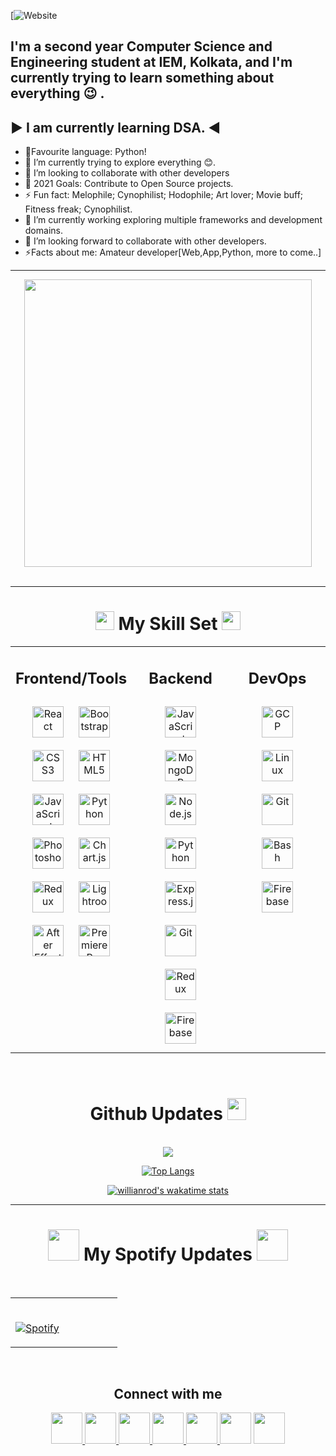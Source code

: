 



[![Website](https://)

## I'm a second year Computer Science and Engineering student at IEM, Kolkata, and I'm currently trying to learn something about everything 😉 .

## ▶ I am currently learning DSA. ◀

- 🔭Favourite language: Python!
- 🌱 I’m currently trying to explore everything 😊.
- 👯 I’m looking to collaborate with other developers
- 🥅 2021 Goals: Contribute to Open Source projects.
- ⚡ Fun fact: Melophile; Cynophilist; Hodophile; Art lover; Movie buff; Fitness freak; Cynophilist.
- 🔭 I’m currently working exploring multiple frameworks and development domains.
- 🚀 I’m looking forward to collaborate with other developers.
- ⚡Facts about me: Amateur developer[Web,App,Python, more to come..]


---
<div align="center">
<a href="https://drive.google.com/file/d/1yjVkJy7Ac5OdQ7HkYOkwAlGA8PTPiLk1/view?usp=sharing"> <img src="https://media.giphy.com/media/Sqlj82Xy4eZKSU9iVM/giphy.gif" width="460px" height="460px" target="_blank"></a>
</div>
<br />

---
 <div align="center">
 <h1> <b> <img src="https://media.giphy.com/media/2Ygy0khwewLgMSYM0t/giphy.gif" height="30px" width-"30px"> My Skill Set
 <img src="https://media.giphy.com/media/2Ygy0khwewLgMSYM0t/giphy.gif" height="30px" width-"30px"> </b> </h1>
  <div>
<table><tr>
 <td valign="top" width="33%">
 
<div align="center">
 <h2> <b> Frontend/Tools </b> </h2>
 </div>
<div align="center">  
<img style="margin: 10px" src="https://profilinator.rishav.dev/skills-assets/react-original-wordmark.svg" alt="React" height="50" />  
<img style="margin: 10px" src="https://profilinator.rishav.dev/skills-assets/bootstrap-plain.svg" alt="Bootstrap" height="50" />  
<img style="margin: 10px" src="https://profilinator.rishav.dev/skills-assets/css3-original-wordmark.svg" alt="CSS3" height="50" />  
<img style="margin: 10px" src="https://profilinator.rishav.dev/skills-assets/html5-original-wordmark.svg" alt="HTML5" height="50" />  
<img style="margin: 10px" src="https://profilinator.rishav.dev/skills-assets/javascript-original.svg" alt="JavaScript" height="50" />  
<img style="margin: 10px" src="https://profilinator.rishav.dev/skills-assets/python-original.svg" alt="Python" height="50" />  
<img style="margin: 10px" src="https://profilinator.rishav.dev/skills-assets/photoshop-plain.svg" alt="Photoshop" height="50" />  
<img style="margin: 10px" src="https://profilinator.rishav.dev/skills-assets/logo-title.svg" alt="Chart.js" height="50" />  
<img style="margin: 10px" src="https://profilinator.rishav.dev/skills-assets/redux-original.svg" alt="Redux" height="50" />    
<img style="margin: 10px" src="https://profilinator.rishav.dev/skills-assets/lightroom.png" alt="Lightroom" height="50" />  
<img style="margin: 10px" src="https://profilinator.rishav.dev/skills-assets/aftereffects.png" alt="After Effects" height="50" />  
<img style="margin: 10px" src="https://profilinator.rishav.dev/skills-assets/adobepremierepro.png" alt="Premiere Pro" height="50" />  
</div></td><td valign="top" width="33%">

<div align="center">
 <h2> <b>Backend</b> </h2>
 </div>
<div align="center">  
<div align="center">  
<img style="margin: 10px" src="https://profilinator.rishav.dev/skills-assets/javascript-original.svg" alt="JavaScript" height="50" />  
<img style="margin: 10px" src="https://profilinator.rishav.dev/skills-assets/mongodb-original-wordmark.svg" alt="MongoDB" height="50" />  
<img style="margin: 10px" src="https://profilinator.rishav.dev/skills-assets/nodejs-original-wordmark.svg" alt="Node.js" height="50" />  
<img style="margin: 10px" src="https://profilinator.rishav.dev/skills-assets/python-original.svg" alt="Python" height="50" />  
<img style="margin: 10px" src="https://profilinator.rishav.dev/skills-assets/express-original-wordmark.svg" alt="Express.js" height="50" />  
<img style="margin: 10px" src="https://profilinator.rishav.dev/skills-assets/git-scm-icon.svg" alt="Git" height="50" />  
<img style="margin: 10px" src="https://profilinator.rishav.dev/skills-assets/redux-original.svg" alt="Redux" height="50" />  
<img style="margin: 10px" src="https://profilinator.rishav.dev/skills-assets/firebase.png" alt="Firebase" height="50" />  
</div></td><td valign="top" width="33%">

<div align="center">
 <h2> <b> DevOps </b> </h2>
 </div>
<div align="center">  

<img style="margin: 10px" src="https://profilinator.rishav.dev/skills-assets/google_cloud-icon.svg" alt="GCP" height="50" />  
<img style="margin: 10px" src="https://profilinator.rishav.dev/skills-assets/linux-original.svg" alt="Linux" height="50" />  
<img style="margin: 10px" src="https://profilinator.rishav.dev/skills-assets/git-scm-icon.svg" alt="Git" height="50" />  
<img style="margin: 10px" src="https://profilinator.rishav.dev/skills-assets/gnu_bash-icon.svg" alt="Bash" height="50" />  
<img style="margin: 10px" src="https://profilinator.rishav.dev/skills-assets/firebase.png" alt="Firebase" height="50" />  
</div></td></tr></table>  

<br/>  









<h1> <b>Github Updates <img src="https://media.giphy.com/media/cj87CxfRtrUifF3Ryk/giphy.gif" width="30px" height="35px"></b> </h1>
 



<br />


<!-- stats A++ -->


<img src="https://github-readme-stats-mu-dusky.vercel.app/api?username=DebarghyaDatta&show_icons=true&theme=highcontrast&count_private=true&include_all_commits=true" />

<!--NEW top lang
<a href="https://github.com/DebarghyaDatta/DebarghyaDatta">
  <img align="center" src="https://github-readme-stats-mu-dusky.vercel.app/api/top-langs/?username=DebarghyaDatta&title_color=ffffff&text_color=c9cacc&icon_color=2bbc8a&bg_color=1d1f21" />
</a>-->


<!--<a href="https://gitstats.me/DebarghyaDatta">
  <img align="center" src="https://github-readme-stats-mu-dusky.vercel.app/api/top-langs/?username=DebarghyaDatta&layout=compact&langs_count=8&theme=great-gatsby&line_height=27" />
</a>
-->




<br>

 [![Top Langs](https://github-readme-stats-mu-dusky.vercel.app/api/top-langs/?username=DebarghyaDatta&layout=compact&langs_count=8&theme=great-gatsby)](https://gitstats.me/DebarghyaDatta) 




[![willianrod's wakatime stats](https://github-readme-stats.vercel.app/api/wakatime?username=DebarghyaDatta&theme=chartreuse-dark)](https://wakatime.com/@DDatta)






<!--<img align="left" src="https://wakatime.com/share/@DDatta/a546c838-8700-4647-82cc-20c9d5b32e4f.svg" height="300">
<img  src="https://wakatime.com/share/@DDatta/e416327c-3c38-4385-a76a-07ed1fee6be9.svg" height="300">-->
<hr>


<div align="center">

<h1> <b>  <img src="https://media.giphy.com/media/WtbU2qnifsVsPhH5Yp/giphy.gif" width="50px" height="50px">  My Spotify Updates 
  <img src="https://media.giphy.com/media/WtbU2qnifsVsPhH5Yp/giphy.gif" width="50px" height="50px"> </b> </h1>
 </div>
<br>

 <table width="100%"> 
  <tr>
  <td width="50%">

&nbsp; <br> [![Spotify](https://novatorem-eta-seven.vercel.app/api/spotify)](https://open.spotify.com/user/31d5zdog7xqzi5yfop32psa3infa)

  </td>
  <td width="50%">

<br>

  </table>

<br>

## Connect with me

<div align="center">

  <a href="https://twitter.com/" target="_blank" >
  <img width="50px" src="https://cdn.jsdelivr.net/npm/simple-icons@v3/icons/twitter.svg" />
</a> 
  <a href="https://www.linkedin.com/in/debarghya-datta-383b341a5/" target="_blank" >
  <img width="50px" src="https://cdn.jsdelivr.net/npm/simple-icons@v3/icons/linkedin.svg" />
</a> 
  <a href="https://www.facebook.com/" target="_blank">
  <img  width="50px" src="https://cdn.jsdelivr.net/npm/simple-icons@v3/icons/facebook.svg" />
</a>

<a href="https://instagram.com/" target="_blank" >
<img  width="50px" src="https://cdn.jsdelivr.net/npm/simple-icons@v3/icons/instagram.svg" />
</a>  
 <a href="https://dev.to/" target="_blank" >
<img width="50px" src="https://cdn.jsdelivr.net/npm/simple-icons@v3/icons/dev-dot-to.svg" />
</a>

   <a href="https://codepen.com/" target="_blank" style="text-decoration:none;">
  <img  width="50px" src="https://cdn.jsdelivr.net/npm/simple-icons@v3/icons/codepen.svg" />
</a>

  <a href="https://medium.com/@" target="_blank">
  <img  width="50px" src="https://cdn.jsdelivr.net/npm/simple-icons@v3/icons/medium.svg" />
</a>
</div>
